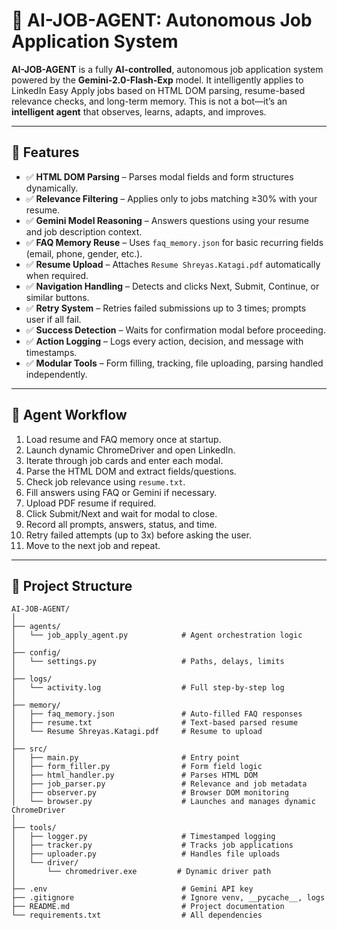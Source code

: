 # 🤖 AI-JOB-AGENT: Autonomous Job Application System

**AI-JOB-AGENT** is a fully **AI-controlled**, autonomous job application system powered by the **Gemini-2.0-Flash-Exp** model. It intelligently applies to LinkedIn Easy Apply jobs based on HTML DOM parsing, resume-based relevance checks, and long-term memory. This is not a bot—it’s an **intelligent agent** that observes, learns, adapts, and improves.

---

## 🚀 Features

- ✅ **HTML DOM Parsing** – Parses modal fields and form structures dynamically.
- ✅ **Relevance Filtering** – Applies only to jobs matching ≥30% with your resume.
- ✅ **Gemini Model Reasoning** – Answers questions using your resume and job description context.
- ✅ **FAQ Memory Reuse** – Uses `faq_memory.json` for basic recurring fields (email, phone, gender, etc.).
- ✅ **Resume Upload** – Attaches `Resume Shreyas.Katagi.pdf` automatically when required.
- ✅ **Navigation Handling** – Detects and clicks Next, Submit, Continue, or similar buttons.
- ✅ **Retry System** – Retries failed submissions up to 3 times; prompts user if all fail.
- ✅ **Success Detection** – Waits for confirmation modal before proceeding.
- ✅ **Action Logging** – Logs every action, decision, and message with timestamps.
- ✅ **Modular Tools** – Form filling, tracking, file uploading, parsing handled independently.

---

## 🧠 Agent Workflow

1. Load resume and FAQ memory once at startup.
2. Launch dynamic ChromeDriver and open LinkedIn.
3. Iterate through job cards and enter each modal.
4. Parse the HTML DOM and extract fields/questions.
5. Check job relevance using `resume.txt`.
6. Fill answers using FAQ or Gemini if necessary.
7. Upload PDF resume if required.
8. Click Submit/Next and wait for modal to close.
9. Record all prompts, answers, status, and time.
10. Retry failed attempts (up to 3x) before asking the user.
11. Move to the next job and repeat.

---

## 📁 Project Structure

```plaintext
AI-JOB-AGENT/
│
├── agents/
│   └── job_apply_agent.py            # Agent orchestration logic
│
├── config/
│   └── settings.py                   # Paths, delays, limits
│
├── logs/
│   └── activity.log                  # Full step-by-step log
│
├── memory/
│   ├── faq_memory.json               # Auto-filled FAQ responses
│   ├── resume.txt                    # Text-based parsed resume
│   └── Resume Shreyas.Katagi.pdf     # Resume to upload
│
├── src/
│   ├── main.py                       # Entry point
│   ├── form_filler.py                # Form field logic
│   ├── html_handler.py               # Parses HTML DOM
│   ├── job_parser.py                 # Relevance and job metadata
│   ├── observer.py                   # Browser DOM monitoring
│   └── browser.py                    # Launches and manages dynamic ChromeDriver
│
├── tools/
│   ├── logger.py                     # Timestamped logging
│   ├── tracker.py                    # Tracks job applications
│   ├── uploader.py                   # Handles file uploads
│   └── driver/
│       └── chromedriver.exe         # Dynamic driver path
│
├── .env                              # Gemini API key
├── .gitignore                        # Ignore venv, __pycache__, logs
├── README.md                         # Project documentation
└── requirements.txt                  # All dependencies
